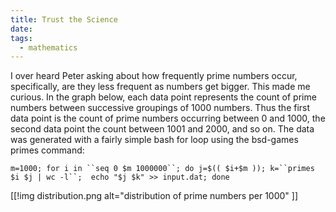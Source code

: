 ```yaml
---
title: Trust the Science
date: 
tags:
  - mathematics
---
```


I over heard Peter asking about how frequently prime numbers occur,
specifically, are they less frequent as numbers get bigger.  This made me
curious.  In the graph below, each data point represents the count of prime
numbers between successive groupings of 1000 numbers.  Thus the first data point
is the count of prime numbers occurring between 0 and 1000, the second data
point the count between 1001 and 2000, and so on. The data was generated with a
fairly simple bash for loop using the bsd-games primes command:

`m=1000; for i in ``seq 0 $m 1000000``; do j=$(( $i+$m )); k=``primes $i $j | wc -l``;  echo "$j $k" >> input.dat; done` 

[[!img distribution.png alt="distribution of prime numbers per 1000" ]]

